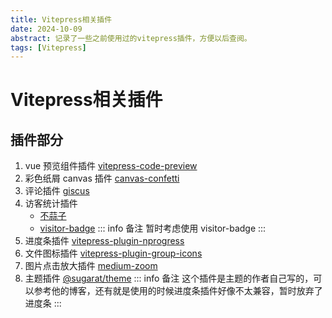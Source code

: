 ```yaml
---
title: Vitepress相关插件
date: 2024-10-09
abstract: 记录了一些之前使用过的vitepress插件，方便以后查阅。
tags: [Vitepress]
---
```

# Vitepress相关插件

## 插件部分

1. vue 预览组件插件 [vitepress-code-preview](https://welives.github.io/vitepress-code-preview/guide.html)
2. 彩色纸屑 canvas 插件 [canvas-confetti](https://www.kirilv.com/canvas-confetti/)
3. 评论插件 [giscus](https://giscus.app/zh-CN)
4. 访客统计插件
   - [不蒜子](https://busuanzi.ibruce.info/)
   - [visitor-badge](https://visitor-badge.laobi.icu/)
     ::: info 备注
     暂时考虑使用 visitor-badge
     :::
5. 进度条插件 [vitepress-plugin-nprogress](https://github.com/ZhongxuYang/vitepress-plugin-nprogress)
6. 文件图标插件 [vitepress-plugin-group-icons](https://vp.yuy1n.io/)
7. 图片点击放大插件 [medium-zoom](https://github.com/vuejs/vitepress/issues/854)
8. 主题插件 [@sugarat/theme](https://theme.sugarat.top/)
   ::: info 备注
   这个插件是主题的作者自己写的，可以参考他的博客，还有就是使用的时候进度条插件好像不太兼容，暂时放弃了进度条
   :::

